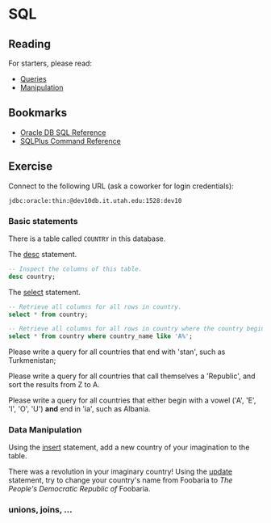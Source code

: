 # SQL

## Reading

For starters, please read:
* [Queries](https://en.wikipedia.org/wiki/SQL#Queries)
* [Manipulation](https://en.wikipedia.org/wiki/SQL#Data_manipulation)

## Bookmarks

* [Oracle DB SQL Reference](http://docs.oracle.com/cd/B19306_01/server.102/b14200/toc.htm)
* [SQLPlus Command Reference](http://docs.oracle.com/cd/B19306_01/server.102/b14357/ch12.htm#sthref1725)

## Exercise

Connect to the following URL (ask a coworker for login credentials):

```
jdbc:oracle:thin:@dev10db.it.utah.edu:1528:dev10
```

### Basic statements

There is a table called `COUNTRY` in this database.

The [desc](http://docs.oracle.com/cd/B19306_01/server.102/b14357/ch12019.htm) statement.
```sql
-- Inspect the columns of this table.
desc country;
```

The [select](http://docs.oracle.com/cd/B19306_01/server.102/b14200/statements_10002.htm#i2065646) statement.
```sql
-- Retrieve all columns for all rows in country.
select * from country;
```

```sql
-- Retrieve all columns for all rows in country where the country begins with the letter 'A'.
select * from country where country_name like 'A%';
```

Please write a query for all countries that end with 'stan', such as Turkmenistan;

Please write a query for all countries that call themselves a 'Republic', and sort the results from Z to A.

Please write a query for all countries that either begin with a vowel ('A', 'E', 'I', 'O', 'U') **and** end in 'ia', such as Albania.

### Data Manipulation

Using the [insert](http://docs.oracle.com/cd/B19306_01/server.102/b14200/statements_9014.htm#i2163698) statement, add a new country of your imagination to the table.

There was a revolution in your imaginary country! Using the [update](http://docs.oracle.com/cd/B19306_01/server.102/b14200/statements_10007.htm#i2067715) statement, try to change your country's name from Foobaria to *The People's Democratic Republic of* Foobaria.

### unions, joins, ...
